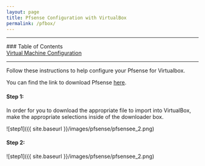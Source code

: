```yaml
---
layout: page
title: Pfsense Configuration with VirtualBox
permalink: /pfbox/
---
```

<hr>
### Table of Contents<br>
<a href="{{ site.baseurl }}/setup">Virtual Machine Configuration</a><br>
<hr>

Follow these instructions to help configure your Pfsense for Virtualbox.

You can find the link to download Pfsense [here](https://www.pfsense.org/download/).

#### Step 1:

In order for you to download the appropriate file to import into VirtualBox, make the appropriate selections inside of the downloader box. 

![step1]({{ site.baseurl }}/images/pfsense/pfsensee_2.png)<br>

#### Step 2:


![step1]({{ site.baseurl }}/images/pfsense/pfsensee_2.png)<br>
